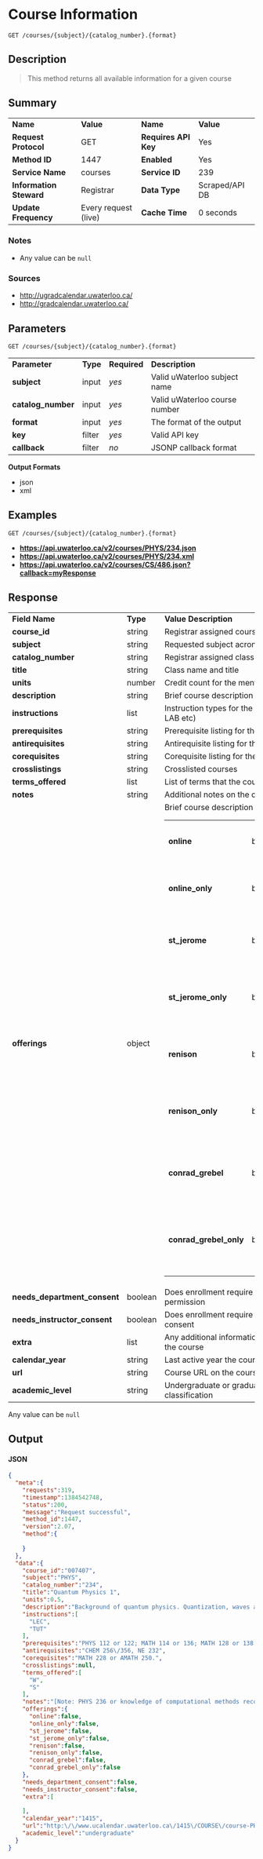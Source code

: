 # Course Information

```
GET /courses/{subject}/{catalog_number}.{format}
```

## Description

> This method returns all available information for a given course

## Summary

<table>
  <tr>
    <td><b>Name</b></td>
    <td><b>Value</b></td>
    <td><b><b>Name</b></b></td>
    <td><b>Value</b></td>
  </tr>
  <tr>
    <td><b>Request Protocol</b></td>
    <td>GET</td>
    <td><b>Requires API Key</b></td>
    <td>Yes</td>
  </tr>
  <tr>
    <td><b>Method ID</b></td>
    <td>1447</td>
    <td><b>Enabled</b></td>
    <td>Yes</td>
  </tr>
  <tr>
    <td><b>Service Name</b></td>
    <td>courses</td>
    <td><b>Service ID</b></td>
    <td>239</td>
  </tr>
  <tr>
    <td><b>Information Steward</b></td>
    <td>Registrar</td>
    <td><b>Data Type</b></td>
    <td>Scraped/API DB</td>
  </tr>
  <tr>
    <td><b>Update Frequency</b></td>
    <td>Every request (live)</td>
    <td><b>Cache Time</b></td>
    <td>0 seconds</td>
  </tr>
</table>


### Notes

- Any value can be `null`


### Sources

- http://ugradcalendar.uwaterloo.ca/
- http://gradcalendar.uwaterloo.ca/


## Parameters

```
GET /courses/{subject}/{catalog_number}.{format}
```

<table>
  <tr>
    <td><b>Parameter</b></td>
    <td><b>Type</b></td>
    <td><b><b>Required</b></b></td>
    <td><b>Description</b></td>
  </tr>
  <tr>
    <td><b>subject</b></td>
    <td>input</td>
    <td><i>yes</i></td>
    <td>Valid uWaterloo subject name</td>
  </tr>
  <tr>
    <td><b>catalog_number</b></td>
    <td>input</td>
    <td><i>yes</i></td>
    <td>Valid uWaterloo course number</td>
  </tr>
  <tr>
    <td><b>format</b></td>
    <td>input</td>
    <td><i>yes</i></td>
    <td>The format of the output</td>
  </tr>
  <tr>
    <td><b>key</b></td>
    <td>filter</td>
    <td><i>yes</i></td>
    <td>Valid API key</td>
  </tr>
  <tr>
    <td><b>callback</b></td>
    <td>filter</td>
    <td><i>no</i></td>
    <td>JSONP callback format</td>
  </tr>
</table>

**Output Formats**

- json
- xml


## Examples

```
GET /courses/{subject}/{catalog_number}.{format}
```

- **https://api.uwaterloo.ca/v2/courses/PHYS/234.json**
- **https://api.uwaterloo.ca/v2/courses/PHYS/234.xml**
- **https://api.uwaterloo.ca/v2/courses/CS/486.json?callback=myResponse**


## Response

<table>
  <tr>
    <td><b>Field Name</b></td>
    <td><b>Type</b></td>
    <td><b>Value Description</b></td>
  </tr>
  <tr>
    <td><b>course_id</b></td>
    <td>string</td>
    <td>Registrar assigned course ID</td>
  </tr>
  <tr>
    <td><b>subject</b></td>
    <td>string</td>
    <td>Requested subject acronym</td>
  </tr>
  <tr>
    <td><b>catalog_number</b></td>
    <td>string</td>
    <td>Registrar assigned class number</td>
  </tr>
  <tr>
    <td><b>title</b></td>
    <td>string</td>
    <td>Class name and title</td>
  </tr>
  <tr>
    <td><b>units</b></td>
    <td>number</td>
    <td>Credit count for the mentioned course</td>
  </tr>
  <tr>
    <td><b>description</b></td>
    <td>string</td>
    <td>Brief course description</td>
  </tr>
  <tr>
    <td><b>instructions</b></td>
    <td>list</td>
    <td>Instruction types for the course (LEC, TUT, LAB etc)</td>
  </tr>
  <tr>
    <td><b>prerequisites</b></td>
    <td>string</td>
    <td>Prerequisite listing for the course</td>
  </tr>
  <tr>
    <td><b>antirequisites</b></td>
    <td>string</td>
    <td>Antirequisite listing for the course</td>
  </tr>
  <tr>
    <td><b>corequisites</b></td>
    <td>string</td>
    <td>Corequisite listing for the course</td>
  </tr>
  <tr>
    <td><b>crosslistings</b></td>
    <td>string</td>
    <td>Crosslisted courses</td>
  </tr>
  <tr>
    <td><b>terms_offered</b></td>
    <td>list</td>
    <td>List of terms that the course is offered</td>
  </tr>
  <tr>
    <td><b>notes</b></td>
    <td>string</td>
    <td>Additional notes on the course</td>
  </tr>
  <tr>
    <td><b>offerings</b></td>
    <td>object</td>
    <td>Brief course description<br><table>
  <tr>
    <td><b>online</b></td>
    <td>boolean</td>
    <td>Is the course offered online</td>
  </tr>
  <tr>
    <td><b>online_only</b></td>
    <td>boolean</td>
    <td>Is the course only offered online</td>
  </tr>
  <tr>
    <td><b>st_jerome</b></td>
    <td>boolean</td>
    <td>Is the course offered at St. Jerome's</td>
  </tr>
  <tr>
    <td><b>st_jerome_only</b></td>
    <td>boolean</td>
    <td>Is the course only offered at St. Jerome's</td>
  </tr>
  <tr>
    <td><b>renison</b></td>
    <td>boolean</td>
    <td>Is the course offered at Renison</td>
  </tr>
  <tr>
    <td><b>renison_only</b></td>
    <td>boolean</td>
    <td>Is the course only offered at Renison</td>
  </tr>
  <tr>
    <td><b>conrad_grebel</b></td>
    <td>boolean</td>
    <td>Is the course offered at Conrad Grebel</td>
  </tr>
  <tr>
    <td><b>conrad_grebel_only</b></td>
    <td>boolean</td>
    <td>Is the course only offered at Conrad Grebel</td>
  </tr>
</table>
</td>
  </tr>
  <tr>
    <td><b>needs_department_consent</b></td>
    <td>boolean</td>
    <td>Does enrollment require the department's permission</td>
  </tr>
  <tr>
    <td><b>needs_instructor_consent</b></td>
    <td>boolean</td>
    <td>Does enrollment require instructor's consent</td>
  </tr>
  <tr>
    <td><b>extra</b></td>
    <td>list</td>
    <td>Any additional information associated with the course</td>
  </tr>
  <tr>
    <td><b>calendar_year</b></td>
    <td>string</td>
    <td>Last active year the course was offered</td>
  </tr>
  <tr>
    <td><b>url</b></td>
    <td>string</td>
    <td>Course URL on the course calendar</td>
  </tr>
  <tr>
    <td><b>academic_level</b></td>
    <td>string</td>
    <td>Undergraduate or graduate course classification</td>
  </tr>
</table>


Any value can be `null`

## Output

#### JSON

```json
{
  "meta":{
    "requests":319,
    "timestamp":1384542748,
    "status":200,
    "message":"Request successful",
    "method_id":1447,
    "version":2.07,
    "method":{
      
    }
  },
  "data":{
    "course_id":"007407",
    "subject":"PHYS",
    "catalog_number":"234",
    "title":"Quantum Physics 1",
    "units":0.5,
    "description":"Background of quantum physics. Quantization, waves and particles. The uncertainty principle. The Schroedinger equation for one-dimensional problems: bound states in square wells. Harmonic oscillator; transmission through barriers.",
    "instructions":[
      "LEC",
      "TUT"
    ],
    "prerequisites":"PHYS 112 or 122; MATH 114 or 136; MATH 128 or 138 or 148; One of MATH 228, AMATH 250, AMATH 251.",
    "antirequisites":"CHEM 256\/356, NE 232",
    "corequisites":"MATH 228 or AMATH 250.",
    "crosslistings":null,
    "terms_offered":[
      "W",
      "S"
    ],
    "notes":"[Note: PHYS 236 or knowledge of computational methods recommended. Offered: W, S]",
    "offerings":{
      "online":false,
      "online_only":false,
      "st_jerome":false,
      "st_jerome_only":false,
      "renison":false,
      "renison_only":false,
      "conrad_grebel":false,
      "conrad_grebel_only":false
    },
    "needs_department_consent":false,
    "needs_instructor_consent":false,
    "extra":[
      
    ],
    "calendar_year":"1415",
    "url":"http:\/\/www.ucalendar.uwaterloo.ca\/1415\/COURSE\/course-PHYS.html#PHYS234",
    "academic_level":"undergraduate"
  }
}
```

